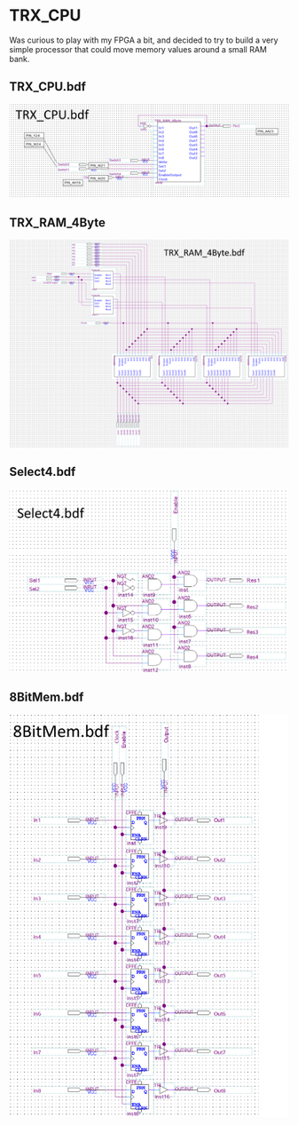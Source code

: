 # TRX_CPU
Was curious to play with my FPGA a bit, and decided to try to build a very simple processor that could move memory values around a small RAM bank.

## TRX_CPU.bdf
![Visual representation of the block design file for the TRX_CPU](TRX_CPU.png)

## TRX_RAM_4Byte
![The 2 implemented selectors wired up to 4 memory units](TRX_RAM_4Byte.png)

## Select4.bdf
![A simple Select circuit to enable and choose a single output](Select4.png)

## 8BitMem.bdf
![A simple 8-bit memory unit using Clocked D-Latches](8BitMem.png)
